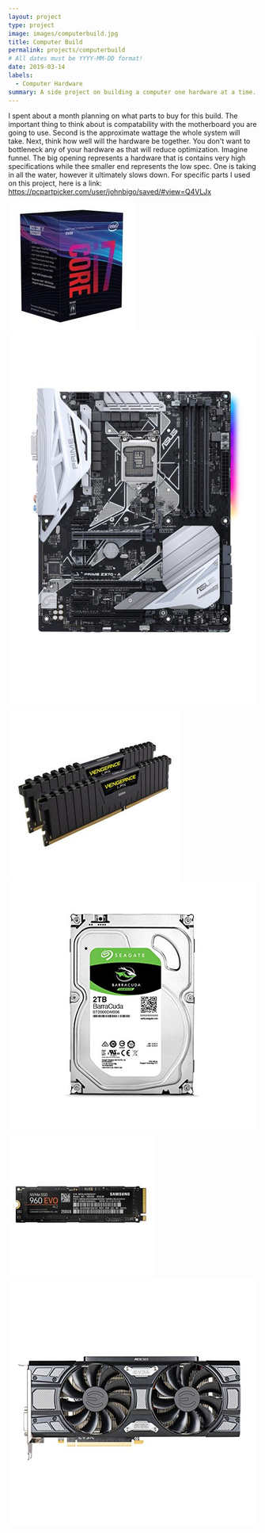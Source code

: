 ```yaml
---
layout: project
type: project
image: images/computerbuild.jpg
title: Computer Build
permalink: projects/computerbuild
# All dates must be YYYY-MM-DD format!
date: 2019-03-14
labels:
  - Computer Hardware
summary: A side project on building a computer one hardware at a time.
---
```

I spent about a month planning on what parts to buy for this build. The important thing to think about is compatability with the motherboard you are going to use. Second is the approximate wattage the whole system will take. Next, think how well will the hardware be together. You don't want to bottleneck any of your hardware as that will reduce optimization. Imagine funnel. The big opening represents a hardware that is contains very high specifications while thee smaller end represents the low spec. One is taking in all the water, however it ultimately slows down. For specific parts I used on this project, here is a link: https://pcpartpicker.com/user/johnbigo/saved/#view=Q4VLJx

<img class="ui tiny left circular floated image" src="../images/pc1.jpg">



<img class="ui tiny left circular floated image" src="../images/pc2.jpg">
<img class="ui tiny left circular floated image" src="../images/pc3.jpg">
<img class="ui tiny left circular floated image" src="../images/pc4.jpg">
<img class="ui tiny left circular floated image" src="../images/pc5.jpg">
<img class="ui tiny left circular floated image" src="../images/pc6.jpg">
